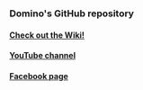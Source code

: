 ### Domino's GitHub repository
#### [Check out the Wiki!](https://github.com/domino54/title-packs/wiki)
#### [YouTube channel](https://youtube.com/dommy54x)
#### [Facebook page](https://facebook.com/dominotitles)
